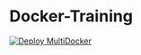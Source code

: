 # Docker-Training
[![Deploy MultiDocker](https://github.com/AdamJ335/Docker-Training/actions/workflows/deploy.yaml/badge.svg)](https://github.com/AdamJ335/Docker-Training/actions/workflows/deploy.yaml)

